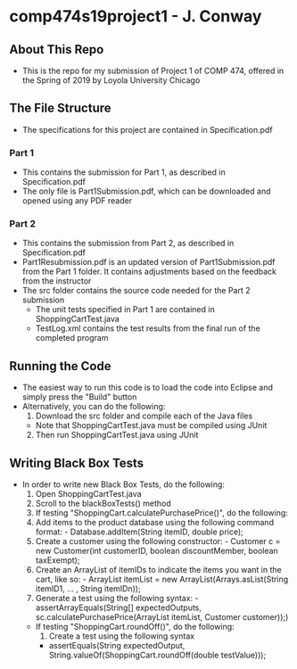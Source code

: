 # comp474s19project1 - J. Conway

## About This Repo
- This is the repo for my submission of Project 1 of COMP 474, offered in the Spring of 2019 by Loyola University Chicago


## The File Structure
- The specifications for this project are contained in Specification.pdf
### Part 1
- This contains the submission for Part 1, as described in Specification.pdf
- The only file is Part1Submission.pdf, which can be downloaded and opened using any PDF reader
### Part 2
- This contains the submission from Part 2, as described in Specification.pdf
- Part1Resubmission.pdf is an updated version of Part1Submission.pdf from the Part 1 folder. It contains adjustments based on the feedback from the instructor
- The src folder contains the source code needed for the Part 2 submission
  - The unit tests specified in Part 1 are contained in ShoppingCartTest.java
  - TestLog.xml contains the test results from the final run of the completed program

## Running the Code
- The easiest way to run this code is to load the code into Eclipse and simply press the "Build" button
- Alternatively, you can do the following:
  1. Download the src folder and compile each of the Java files
    - Note that ShoppingCartTest.java must be compiled using JUnit
  2. Then run ShoppingCartTest.java using JUnit

## Writing Black Box Tests
- In order to write new Black Box Tests, do the following:
  1. Open ShoppingCartTest.java
  2. Scroll to the blackBoxTests() method
  3. If testing "ShoppingCart.calculatePurchasePrice()", do the following:
    1. Add items to the product database using the following command format:
      - Database.addItem(String itemID, double price);
    2. Create a customer using the following constructor:
      - Customer c = new Customer(int customerID, boolean discountMember, boolean taxExempt);
    3. Create an ArrayList<String> of itemIDs to indicate the items you want in the cart, like so:
      - ArrayList<String> itemList = new ArrayList<String>(Arrays.asList(String itemID1, ... , String itemIDn));
    4. Generate a test using the following syntax:
      - assertArrayEquals(String[] expectedOutputs, sc.calculatePurchasePrice(ArrayList<String> itemList, Customer customer));)
  - If testing "ShoppingCart.roundOff()", do the following:
    1. Create a test using the following syntax
      - assertEquals(String expectedOutput, String.valueOf(ShoppingCart.roundOff(double testValue)));
